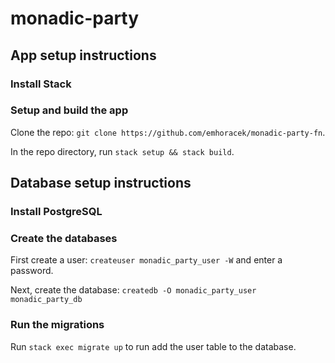 # monadic-party

## App setup instructions

### Install Stack

### Setup and build the app

Clone the repo: `git clone https://github.com/emhoracek/monadic-party-fn`.

In the repo directory, run `stack setup && stack build`.

## Database setup instructions

### Install PostgreSQL

### Create the databases

First create a user: `createuser monadic_party_user -W` and enter a password.

Next, create the database: `createdb -O monadic_party_user monadic_party_db`

### Run the migrations

Run `stack exec migrate up` to run add the user table to the database.